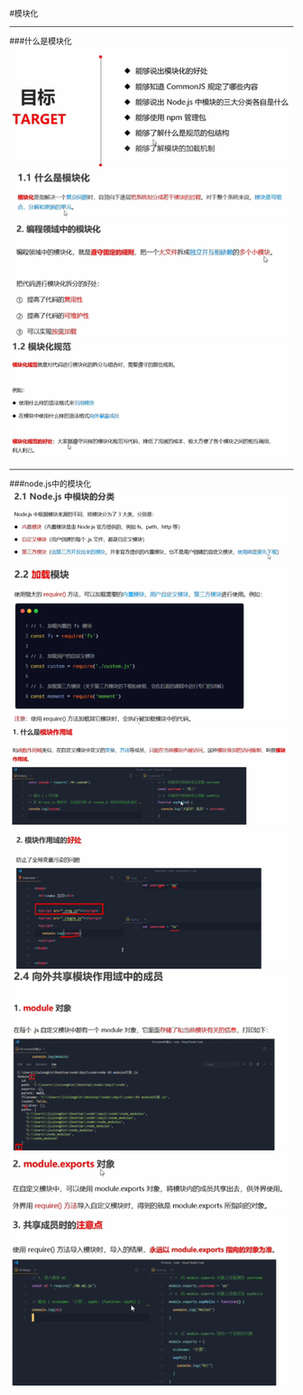 #模块化

---
###什么是模块化
![](images/mod0.png)
![](images/mod1.png)
![](images/mod2.png)
![](images/mod3.png)

---
###node.js中的模块化
![](images/mod4.png)
![](images/mod5.png)
![](images/mod6.png)
![](images/mod7.png)
![](images/mod8.png)
![](images/mod9.png)
![](images/mod10.png)
